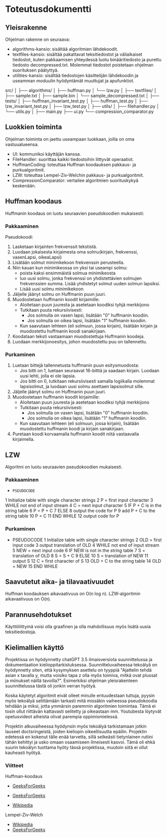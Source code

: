 # Toteutusdokumentti

## Yleisrakenne

Ohjelman rakenne on seuraava:
- algorithms-kansio: sisältää algoritmien lähdekoodit.
- textfiles-kansio: sisältää pakattavat teksitiedostot ja väliaikaiset tiedostot, kuten pakkaamisen yhteydessä luotu binääritiedosto ja purettu tiedosto decompressed.txt. Molemmat tiedostot poistetaan ohjelman suorituksen päätyttyä.
- utilities-kansio: sisältää tiedostojen käsittelijän lähdekoodin ja useamman moduulin hyödyntämät muuttujat ja apufunktiot.

src/
│
├── algorithms/
│   ├── huffman.py
│   └── lzw.py
│
├── textfiles/
│   ├── sample.txt
│   ├── sample.bin 
│   └── sample_decompressed.txt
│
├── tests/
│   ├── huffman_invariant_test.py
│   ├── huffman_test.py
│   ├── lzw_invariant_test.py
│   ├── lzw_test.py
│
├── utils/
│   ├── filehandler.py
│   └── utils.py
│
├── main.py
├── ui.py
└── compression_comparator.py

## Luokkien toiminta

Ohjelman toiminta on jaettu useampaan luokkaan, joilla on oma vastuualueensa.
- UI: kommunikoi käyttäjän kanssa.
- FileHandler: suorittaa kaikki tiedostoihin liittyvät operaatiot.
- HuffmanCoding: toteuttaa Huffman koodauksen pakkaus- ja purkualgoritmit.
- LZW: toteuttaa Lempel-Ziv-Welchin pakkaus- ja purkualgoritmit.
- CompressionComparator: vertailee algoritmien suorituskykyä keskenään.


## Huffman koodaus
Huffmanin koodaus on luotu seuraavien pseudokoodien mukaisesti: 

### Pakkaaminen

Pseudokoodi:

1. Lasketaan kirjainten frekvenssit tekstistä.
2. Luodaan jokaisesta kirjaimesta oma solmu(kirjain, frekvenssi, vasenLapsi, oikeaLapsi)
3. Lisätään solmut minimikekoon frekvenssin perusteella.
4. Niin kauan kun minimikeossa on yksi tai useampi solmu:
    - poista kaksi ensimmäistä solmua minimikeosta
    - luo uusi solmu, jonka frekvenssi on yhdistettävien solmujen frekvenssien summa. Lisää yhdistetyt solmut uuden solmun lapsiksi.
    - Lisää uusi solmu minimikekoon
5. Jäljelle jäänyt solmu on Huffmanin puun juuri.
6. Muodostetaan huffmanin koodit kirjaimille:
    - Aloitetaan puun juuresta ja asetetaan koodiksi tyhjä merkkijono
    - Tutkitaan puuta rekursiivisesti:
        - Jos solmulla on vasen lapsi, lisätään "0" huffmanin koodiin.
        - Jos solmulla on oikea lapsi, lisätään "1" huffmanin koodiin.
    - Kun saavutaan lehteen (eli solmuun, jossa kirjain), lisätään kirjain ja muodostettu huffmanin koodi sanakirjaan.
7. Koodataan teksti vastaamaan muodostettuja Huffmanin koodeja.
8. Luodaan merkkijonoesitys, johon muodostettu puu on tallennettu.


### Purkaminen

1. Luetaan bittejä tallennetusta huffmanin puun esitysmuodosta:
    - Jos bitti on 1, luetaan seuraavat 16-bittiä ja saadaan kirjain. Luodaan uusi lehti, jolla ei ole lapsia.
    - Jos bitti on 0, tutkitaan rekursiivisesti samalla logiikalla molemmat lapsisolmut, ja luodaan uusi solmu asettaen lapsisolmut sille.
2. Jäljelle jäänyt solmu on Huffmanin puun juuri.
3. Muodostetaan huffmanin koodit kirjaimille:
    - Aloitetaan puun juuresta ja asetetaan koodiksi tyhjä merkkijono
    - Tutkitaan puuta rekursiivisesti:
        - Jos solmulla on vasen lapsi, lisätään "0" huffmanin koodiin.
        - Jos solmulla on oikea lapsi, lisätään "1" huffmanin koodiin.
    - Kun saavutaan lehteen (eli solmuun, jossa kirjain), lisätään muodostettu huffmanin koodi ja kirjain sanakirjaan.
4. Puretaan koodi korvaamalla huffmanin koodit niitä vastaavalla kirjaimella.

## LZW

Algoritmi on luotu seuraavien pseudokoodien mukaisesti.

### Pakkaaminen

*     PSEUDOCODE
1     Initialize table with single character strings
2     P = first input character
3     WHILE not end of input stream
4          C = next input character
5          IF P + C is in the string table
6            P = P + C
7          ELSE
8            output the code for P
9          add P + C to the string table
10           P = C
11         END WHILE
12    output code for P 

### Purkaminen

*    PSEUDOCODE
1    Initialize table with single character strings
2    OLD = first input code
3    output translation of OLD
4    WHILE not end of input stream
5        NEW = next input code
6        IF NEW is not in the string table
7               S = translation of OLD
8               S = S + C
9       ELSE
10              S = translation of NEW
11       output S
12       C = first character of S
13       OLD + C to the string table
14       OLD = NEW
15   END WHILE


## Saavutetut aika- ja tilavaativuudet

Huffman koodauksen aikavaativuus on O(n log n).
LZW-algoritmin aikavaativuus on O(n).

## Parannusehdotukset

Käyttöliittymä voisi olla graafinen ja olla mahdollisuus myös lisätä uusia teksitiedostoja.

## Kielimallien käyttö

Projektissa on hyödynnetty chatGPT 3.5 ilmaisversiota suunnittelussa ja dokumentaation kielioppitarkistuksessa. Suunnitteluvaiheessa tekoälyä on hyödynnetty siten, että kysymyksen asettelu on tyyppiä "Ajattelin tehdä asian x tavalla y, mutta voisiko tapa z olla myös toimiva, mitkä ovat plussat ja miinukset näillä tavoilla?". Esimerkiksi ohjelman yleisrakenteen suunnittelussa tästä oli jonkin verran hyötyä.

Koska käytetyt algoritmit eivät olleet minulle entuudestaan tuttuja, pyysin myös tekoälyä selittämään tarkasti mitä missäkin vaiheessa pseudokoodia tehdään ja miksi, jotta ymmärsin paremmin algoritmien toimintaa. Tämä ei tosin ollut riittävän kattavasti selitetty ja oikeastaan mm. Youtubesta löytyvät opetusvideot aiheista olivat parempia oppimismielessä.

Projektin alkuvaiheessa hyödynsin myös tekoälyä tarkistamaan jotkin lauseet doctsringeistä, joiden kieliopin oikeellisuutta epäilin. Projektin edetessä en kokenut tälle enää tarvetta, sillä selkeästi tietynlainen rutiini tähän kehittyi ja usko omaan osaamiseen ilmeisesti kasvoi. Tämä oli ehkä suurin tekoälyn tuottama hyöty tässä projektissa, muutoin siitä ei ollut kauheasti hyötyä.

### Viitteet

Huffman-koodaus
- [GeeksForGeeks](https://www.geeksforgeeks.org/huffman-coding-greedy-algo-3/)
- [GeeksForGeeks](https://www.geeksforgeeks.org/time-and-space-complexity-of-huffman-coding-algorithm/)

- [Wikipedia](https://en.wikipedia.org/wiki/Huffman_coding)

Lempel-Ziv-Welch
- [Wikipedia](https://en.wikipedia.org/wiki/Lempel%E2%80%93Ziv%E2%80%93Welch)
- [GeeksForGeeks](https://www.geeksforgeeks.org/lzw-lempel-ziv-welch-compression-technique/)